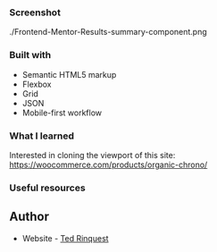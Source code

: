 
### Screenshot

./Frontend-Mentor-Results-summary-component.png

### Built with

- Semantic HTML5 markup
- Flexbox
- Grid
- JSON
- Mobile-first workflow

### What I learned

Interested in cloning the viewport of this site:
https://woocommerce.com/products/organic-chrono/

### Useful resources




## Author

- Website - [Ted Rinquest](https://cnxwebdesign.com/)

